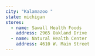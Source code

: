 ```yaml
---
city: "Kalamazoo "
state: michigan
stores:
  - name: Sawall Health Foods
    address: 2965 Oakland Drive
  - name: Natural Health Center
    address: 4610 W. Main Street
---
```

